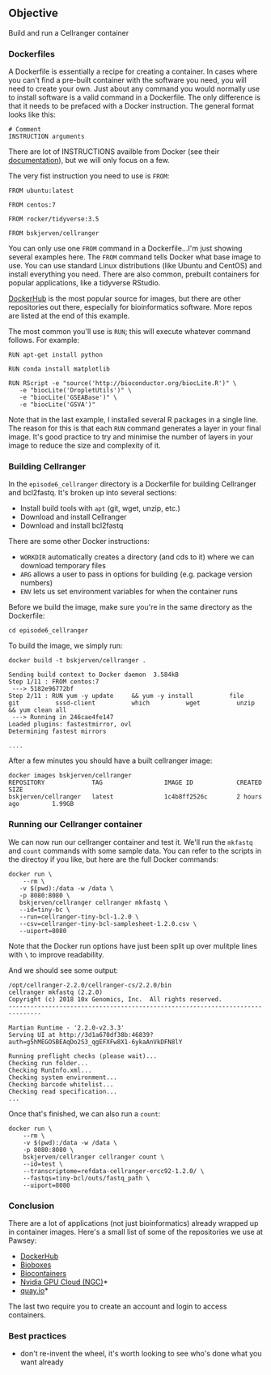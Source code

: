## Objective ##
Build and run a Cellranger container

### Dockerfiles ###

A Dockerfile is essentially a recipe for creating a container.  In cases where you can't find a pre-built container with the software you need, you will need to create your own.  Just about any command you would normally use to install software is a valid command in a Dockerfile.  The only difference is that it needs to be prefaced with a Docker instruction.  The general format looks like this:

```
# Comment
INSTRUCTION arguments
```
There are lot of INSTRUCTIONS availble from Docker (see their [documentation](https://docs.docker.com/engine/reference/builder/#usage)), but we will only focus on a few.  

The very fist instruction you need to use is `FROM`:

```
FROM ubuntu:latest

FROM centos:7

FROM rocker/tidyverse:3.5

FROM bskjerven/cellranger
```

You can only use one `FROM` command in a Dockerfile...I'm just showing several examples here.  The `FROM` command tells Docker what base image to use.  You can use standard Linux distributions (like Ubuntu and CentOS) and install everything you need.  There are also common, prebuilt containers for popular applications, like a tidyverse RStudio.

[DockerHub](hub.docker.com) is the most popular source for images, but there are other repositories out there, especially for bioinformatics software.  More repos are listed at the end of this example.

The most common you'll use is `RUN`; this will execute whatever command follows.  For example:

```
RUN apt-get install python

RUN conda install matplotlib

RUN RScript -e "source('http://bioconductor.org/biocLite.R')" \
   -e "biocLite('DropletUtils')" \
   -e "biocLite('GSEABase')" \
   -e "biocLite('GSVA')"
```

Note that in the last example, I installed several R packages in a single line.  The reason for this is that each `RUN` command generates a layer in your final image.  It's good practice to try and minimise the number of layers in your image to reduce the size and complexity of it.

### Building Cellranger

In the `episode6_cellranger` directory is a Dockerfile for building Cellranger and bcl2fastq.  It's broken up into several sections:

* Install build tools with `apt` (git, wget, unzip, etc.)
* Download and install Cellranger
* Download and install bcl2fastq

There are some other Docker instructions:

* `WORKDIR` automatically creates a directory (and cds to it) where we can download temporary files
* `ARG` allows a user to pass in options for building (e.g. package version numbers)
* `ENV` lets us set environment variables for when the container runs

Before we build the image, make sure you're in the same directory as the Dockerfile:

```
cd episode6_cellranger
```

To build the image, we simply run:

```
docker build -t bskjerven/cellranger .

Sending build context to Docker daemon  3.584kB
Step 1/11 : FROM centos:7
 ---> 5182e96772bf
Step 2/11 : RUN yum -y update     && yum -y install          file          git          sssd-client          which          wget          unzip     && yum clean all
 ---> Running in 246cae4fe147
Loaded plugins: fastestmirror, ovl
Determining fastest mirrors

....
```

After a few minutes you should have a built cellranger image:

```
docker images bskjerven/cellranger
REPOSITORY             TAG                 IMAGE ID            CREATED             SIZE
bskjerven/cellranger   latest              1c4b8ff2526c        2 hours ago         1.99GB
```

### Running our Cellranger container ###

We can now run our cellranger container and test it.  We'll run the `mkfastq` and `count` commands with some sample data.  You can refer to the scripts in the directoy if you like, but here are the full Docker commands:

```
docker run \
	--rm \
   -v $(pwd):/data -w /data \
   -p 8080:8080 \
   bskjerven/cellranger cellranger mkfastq \
   --id=tiny-bc \
   --run=cellranger-tiny-bcl-1.2.0 \
   --csv=cellranger-tiny-bcl-samplesheet-1.2.0.csv \
   --uiport=8080
```
Note that the Docker run options have just been split up over mulitple lines with `\` to improve readability.


And we should see some output:   

```
/opt/cellranger-2.2.0/cellranger-cs/2.2.0/bin
cellranger mkfastq (2.2.0)
Copyright (c) 2018 10x Genomics, Inc.  All rights reserved.
-------------------------------------------------------------------------------

Martian Runtime - '2.2.0-v2.3.3'
Serving UI at http://3d1a670df38b:46839?auth=g5hMEGOSBEAqDo2S3_qgEFXFw8X1-6ykaAnVkDFN8lY

Running preflight checks (please wait)...
Checking run folder...
Checking RunInfo.xml...
Checking system environment...
Checking barcode whitelist...
Checking read specification...
...
```

Once that's finished, we can also run a `count`:

```
docker run \
	--rm \
	-v $(pwd):/data -w /data \
	-p 8080:8080 \
	bskjerven/cellranger cellranger count \
	--id=test \
	--transcriptome=refdata-cellranger-ercc92-1.2.0/ \
	--fastqs=tiny-bcl/outs/fastq_path \
	--uiport=8080
```



### Conclusion ###
There are a lot of applications (not just bioinformatics) already wrapped up in container images.  Here's a small list of some of the repositories we use at Pawsey:

* [DockerHub](hub.docker.com)
* [Bioboxes](bioboxes.org)
* [Biocontainers](biocontainers.pro)
* [Nvidia GPU Cloud (NGC)](ngc.nvidia.com)*
* [quay.io](quay.io)*

The last two require you to create an account and login to access containers.

### Best practices ###

- don't re-invent the wheel, it's worth looking to see who's done what you want already
